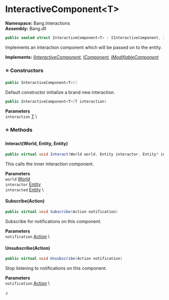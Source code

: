 # InteractiveComponent\<T\>

**Namespace:** Bang.Interactions \
**Assembly:** Bang.dll

```csharp
public sealed struct InteractiveComponent<T> : IInteractiveComponent, IComponent, IModifiableComponent
```

Implements an interaction component which will be passed on to the entity.

**Implements:** _[IInteractiveComponent](/Bang/Interactions/IInteractiveComponent.html), [IComponent](/Bang/Components/IComponent.html), [IModifiableComponent](/Bang/Components/IModifiableComponent.html)_

### ⭐ Constructors
```csharp
public InteractiveComponent<T>()
```

Default constructor initialize a brand new interaction.

```csharp
public InteractiveComponent<T>(T interaction)
```

**Parameters** \
`interaction` [T]() \

### ⭐ Methods
#### Interact(World, Entity, Entity)
```csharp
public virtual void Interact(World world, Entity interactor, Entity? interacted)
```

This calls the inner interaction component.

**Parameters** \
`world` [World](/Bang/World.html) \
`interactor` [Entity](/Bang/Entities/Entity.html) \
`interacted` [Entity](/Bang/Entities/Entity.html) \

#### Subscribe(Action)
```csharp
public virtual void Subscribe(Action notification)
```

Subscribe for notifications on this component.

**Parameters** \
`notification` [Action](https://learn.microsoft.com/en-us/dotnet/api/System.Action?view=net-7.0) \

#### Unsubscribe(Action)
```csharp
public virtual void Unsubscribe(Action notification)
```

Stop listening to notifications on this component.

**Parameters** \
`notification` [Action](https://learn.microsoft.com/en-us/dotnet/api/System.Action?view=net-7.0) \



⚡